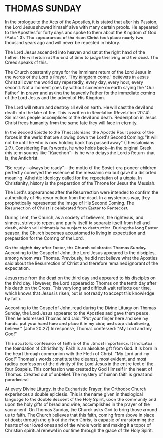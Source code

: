 # THOMAS SUNDAY

In the prologue to the Acts of the Apostles, it is stated that after his Passion, the Lord Jesus showed himself alive with many certain proofs. He appeared to the Apostles for forty days and spoke to them about the Kingdom of God (Acts 1:3). The appearances of the risen Christ took place nearly two thousand years ago and will never be repeated in history.

The Lord Jesus ascended into heaven and sat at the right hand of the Father. He will return at the end of time to judge the living and the dead. The Creed speaks of this.

The Church constantly prays for the imminent return of the Lord Jesus in the words of the Lord's Prayer. "Thy kingdom come," believers in Jesus Christ all over the world say repeatedly, every day, every hour, every second. Not a moment goes by without someone on earth saying the "Our Father" in prayer and asking the heavenly Father for the immediate coming of the Lord Jesus and the advent of His Kingdom.

The Lord will return and destroy all evil on earth. He will cast the devil and death into the lake of fire. This is written in Revelation (Revelation 20:14). Sin makes people accomplices of the devil and death. Redemption in Jesus Christ frees humanity from the same fate they will face in eternity.

In the Second Epistle to the Thessalonians, the Apostle Paul speaks of the forces in the world that are slowing down the Lord's Second Coming: "It will not be until he who is now holding back has passed away" (Thessalonians 2:7). Considering Paul's words, he who holds back—in the original Greek this term sounds like "Katechon"—is he who delays the Lord's Return, that is, the Antichrist.

"Be ready—always be ready"—the motto of the Soviet-era pioneer children perfectly conveyed the essence of the messianic era but gave it a distorted meaning. Atheistic ideology called for the expectation of a utopia. In Christianity, history is the preparation of the Throne for Jesus the Messiah.

The Lord's appearances after the Resurrection were intended to confirm the authenticity of His resurrection from the dead. In a mysterious way, they prophetically represented the image of His Second Coming. The Resurrection of Christ is celebrated from Easter to Pentecost.

During Lent, the Church, as a society of believers, the righteous, and sinners, strives to repent and purify itself to separate itself from hell and death, which will ultimately be subject to destruction. During the long Easter season, the Church becomes accustomed to living in expectation and preparation for the Coming of the Lord.

On the eighth day after Easter, the Church celebrates Thomas Sunday. According to the Gospel of John, the Lord Jesus appeared to the disciples, among whom was Thomas. Previously, he did not believe what the Apostles said about the Resurrection of Christ and therefore remained ignorant of the expectation.

Jesus rose from the dead on the third day and appeared to his disciples on the third day. However, the Lord appeared to Thomas on the tenth day after his death on the Cross. This very long and difficult wait reflects our time, which knows that Jesus is risen, but is not ready to accept this knowledge by faith.

According to the Gospel of John, read during the Divine Liturgy on Thomas Sunday, the Lord Jesus appeared to the Apostles and gave them peace. Then he addressed Thomas and said: "Put your finger here and see my hands; put your hand here and place it in my side; and stop disbelieving, believe." (John 20:27) In response, Thomas confessed: "My Lord and my God!"

This apostolic confession of faith is of the utmost importance. It indicates the foundation of Christianity. Faith is an absolute gift from God. It is born in the heart through communion with the Flesh of Christ. "My Lord and my God!" Thomas's words constitute the clearest, most evident, and most radical confession of the divinity of the Lord Jesus in the entire text of the four Gospels. This confession was created by God Himself in the heart of Thomas. Created out of unbelief. The mystery of human faith is great and paradoxical.

At every Divine Liturgy, in the Eucharistic Prayer, the Orthodox Church experiences a double epiclesis. This is the name given in theological language to the double descent of the Holy Spirit, upon the community and upon the holy gifts of bread and wine, accomplished in the prayer of the sacrament. On Thomas Sunday, the Church asks God to bring those around us to faith. The Church believes that this faith, coming from above in place of doubt through the gift of the risen Christ, is capable of transforming the hearts of our loved ones and of the whole world and making it a topos of Christian spiritual renewal in our time through the grace of the Holy Spirit.
